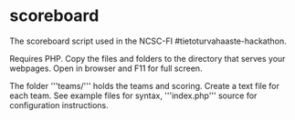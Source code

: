 # scoreboard
The scoreboard script used in the NCSC-FI #tietoturvahaaste-hackathon.

Requires PHP. Copy the files and folders to the directory that serves your webpages. Open in browser and F11 for full screen.

The folder '''teams/''' holds the teams and scoring. Create a text file for each team. See example files for syntax, '''index.php''' source for configuration instructions.

